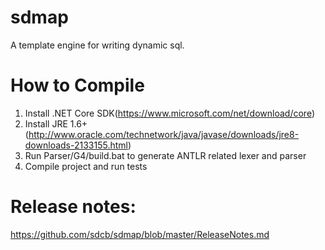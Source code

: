 # sdmap
A template engine for writing dynamic sql.

# How to Compile
1. Install .NET Core SDK(https://www.microsoft.com/net/download/core)
2. Install JRE 1.6+(http://www.oracle.com/technetwork/java/javase/downloads/jre8-downloads-2133155.html)
3. Run Parser/G4/build.bat to generate ANTLR related lexer and parser
4. Compile project and run tests

# Release notes: 
https://github.com/sdcb/sdmap/blob/master/ReleaseNotes.md
